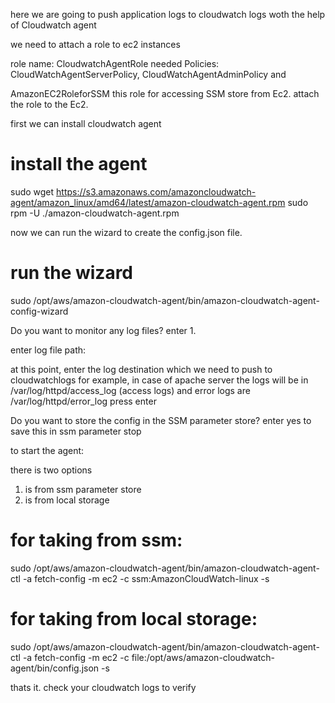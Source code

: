 here we are going to push application logs to cloudwatch logs woth the help of Cloudwatch agent



we need to attach a role to ec2 instances

role name: CloudwatchAgentRole
needed Policies: CloudWatchAgentServerPolicy, CloudWatchAgentAdminPolicy and 

AmazonEC2RoleforSSM this role for accessing SSM store from Ec2.
attach the role to the Ec2.

first we can install cloudwatch agent
# install the agent
sudo wget https://s3.amazonaws.com/amazoncloudwatch-agent/amazon_linux/amd64/latest/amazon-cloudwatch-agent.rpm 
sudo rpm -U ./amazon-cloudwatch-agent.rpm

now we can run the wizard to create the config.json file.
# run the wizard
sudo /opt/aws/amazon-cloudwatch-agent/bin/amazon-cloudwatch-agent-config-wizard


Do you want to monitor any log files?
enter 1.

enter log file path:

at this point, enter the log destination which we need to push to cloudwatchlogs 
for example, in case of apache server the logs will be in /var/log/httpd/access_log (access logs) and error logs are /var/log/httpd/error_log
press enter


Do you want to store the config in the SSM parameter store?
enter yes to save this in ssm parameter stop


to start the agent:

there is two options 

1. is from ssm parameter store
2. is from local storage 

# for taking from ssm:
sudo /opt/aws/amazon-cloudwatch-agent/bin/amazon-cloudwatch-agent-ctl -a fetch-config -m ec2 -c ssm:AmazonCloudWatch-linux -s


# for taking from local storage:
sudo /opt/aws/amazon-cloudwatch-agent/bin/amazon-cloudwatch-agent-ctl -a fetch-config -m ec2 -c file:/opt/aws/amazon-cloudwatch-agent/bin/config.json -s



thats it. check your cloudwatch logs to verify
